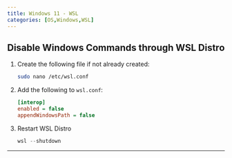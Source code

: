 ```yaml
---
title: Windows 11 - WSL
categories: [OS,Windows,WSL]
---
```


## Disable Windows Commands through WSL Distro

1. Create the following file if not already created:

   ```bash
   sudo nano /etc/wsl.conf
   ```

2. Add the following to `wsl.conf`:

    ```ini
    [interop]
    enabled = false
    appendWindowsPath = false
    ```

3. Restart WSL Distro

    ```powershell
    wsl --shutdown
    ```

---
